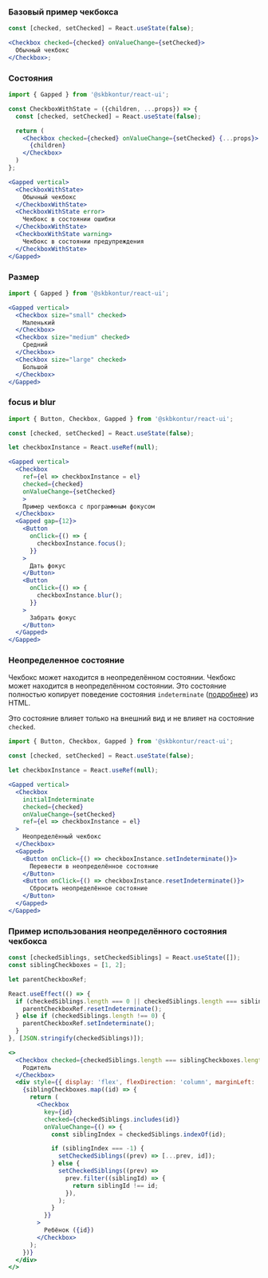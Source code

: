 ### Базовый пример чекбокса

```jsx harmony
const [checked, setChecked] = React.useState(false);

<Checkbox checked={checked} onValueChange={setChecked}>
  Обычный чекбокс
</Checkbox>;
```

### Cостояния

```jsx harmony
import { Gapped } from '@skbkontur/react-ui';

const CheckboxWithState = ({children, ...props}) => {
  const [checked, setChecked] = React.useState(false);

  return (
    <Checkbox checked={checked} onValueChange={setChecked} {...props}>
      {children}
    </Checkbox>
  )
};

<Gapped vertical>
  <CheckboxWithState>
    Обычный чекбокс
  </CheckboxWithState>
  <CheckboxWithState error>
    Чекбокс в состоянии ошибки
  </CheckboxWithState>
  <CheckboxWithState warning>
    Чекбокс в состоянии предупреждения
  </CheckboxWithState>
</Gapped>
```

### Размер

```jsx harmony
import { Gapped } from '@skbkontur/react-ui';

<Gapped vertical>
  <Checkbox size="small" checked>
    Маленький
  </Checkbox>
  <Checkbox size="medium" checked>
    Средний
  </Checkbox>
  <Checkbox size="large" checked>
    Большой
  </Checkbox>
</Gapped>
```

### focus и blur

```jsx harmony
import { Button, Checkbox, Gapped } from '@skbkontur/react-ui';

const [checked, setChecked] = React.useState(false);

let checkboxInstance = React.useRef(null);

<Gapped vertical>
  <Checkbox
    ref={el => checkboxInstance = el}
    checked={checked}
    onValueChange={setChecked}
    >
    Пример чекбокса с программным фокусом
  </Checkbox>
  <Gapped gap={12}>
    <Button
      onClick={() => {
        checkboxInstance.focus();
      }}
    >
      Дать фокус
    </Button>
    <Button
      onClick={() => {
        checkboxInstance.blur();
      }}
    >
      Забрать фокус
    </Button>
  </Gapped>
</Gapped>
```

### Неопределенное состояние
Чекбокс может находится в неопределённом состоянии. Чекбокс может находится в неопределённом состоянии. Это состояние полностью копирует поведение состояния `indeterminate` ([подробнее](https://developer.mozilla.org/en-US/docs/Web/HTML/Element/input/checkbox#indeterminate_state_checkboxes)) из HTML.

Это состояние влияет только на внешний вид и не влияет на состояние `checked`.

```jsx harmony
import { Button, Checkbox, Gapped } from '@skbkontur/react-ui';

const [checked, setChecked] = React.useState(false);

let checkboxInstance = React.useRef(null);

<Gapped vertical>
  <Checkbox
    initialIndeterminate
    checked={checked}
    onValueChange={setChecked}
    ref={el => checkboxInstance = el}
  >
    Неопределённый чекбокс
  </Checkbox>
  <Gapped>
    <Button onClick={() => checkboxInstance.setIndeterminate()}>
      Перевести в неопределённое состояние
    </Button>
    <Button onClick={() => checkboxInstance.resetIndeterminate()}>
      Сбросить неопределённое состояние
    </Button>
  </Gapped>
</Gapped>
```

### Пример использования неопределённого состояния чекбокса

```jsx harmony
const [checkedSiblings, setCheckedSiblings] = React.useState([]);
const siblingCheckboxes = [1, 2];

let parentCheckboxRef;

React.useEffect(() => {
  if (checkedSiblings.length === 0 || checkedSiblings.length === siblingCheckboxes.length) {
    parentCheckboxRef.resetIndeterminate();
  } else if (checkedSiblings.length !== 0) {
    parentCheckboxRef.setIndeterminate();
  }
}, [JSON.stringify(checkedSiblings)]);

<>
  <Checkbox checked={checkedSiblings.length === siblingCheckboxes.length} ref={(el) => (parentCheckboxRef = el)}>
    Родитель
  </Checkbox>
  <div style={{ display: 'flex', flexDirection: 'column', marginLeft: '20px' }}>
    {siblingCheckboxes.map((id) => {
      return (
        <Checkbox
          key={id}
          checked={checkedSiblings.includes(id)}
          onValueChange={() => {
            const siblingIndex = checkedSiblings.indexOf(id);

            if (siblingIndex === -1) {
              setCheckedSiblings((prev) => [...prev, id]);
            } else {
              setCheckedSiblings((prev) =>
                prev.filter((siblingId) => {
                  return siblingId !== id;
                }),
              );
            }
          }}
        >
          Ребёнок ({id})
        </Checkbox>
      );
    })}
  </div>
</>
```
